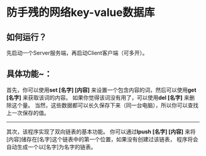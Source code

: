 # 防手残的网络key-value数据库
## 如何运行？
先启动一个Server服务端，再启动Client客户端（可多开）。
## 具体功能~：
首先，你可以使用**set [名字] [内容]** 来设置一个包含内容的词，然后可以使用**get [名字]** 来获取该词的内容。
如果你觉得该词没有用了，可以使用**del [名字]** 来删除这个量。
当然，这些数据都可以长久保存下来（同一台电脑），所以你可以查找上一次保存的值。
***
其次，该程序实现了双向链表的基本功能。
你可以通过**lpush [名字] [内容]** 来将[内容]储存在[名字]这个链表中的第一个位置，如果没有创建过该链表，
程序将会自动生成一个以[名字]为名字的链表。
